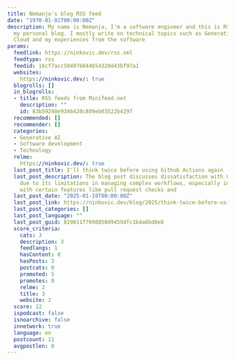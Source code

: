 ```yaml
---
title: Nemanja's blog RSS feed
date: "1970-01-01T00:00:00Z"
description: My name is Nemanja, I'm a software engineer and this is RSS feed for
  my personal blog. I mostly write on technical topics such as Generative AI, DevOps,
  Cloud and my experiences from the software
params:
  feedlink: https://ninkovic.dev/rss.xml
  feedtype: rss
  feedid: 16cf7acc504976844654320d43bf97a1
  websites:
    https://ninkovic.dev/: true
  blogrolls: []
  in_blogrolls:
  - title: RSS feeds from Minifeed.net
    description: ""
    id: 83b59248e9346428c889eb03522b4297
  recommended: []
  recommender: []
  categories:
  - Generative AI
  - Software development
  - Technology
  relme:
    https://ninkovic.dev/: true
  last_post_title: I'll think twice before using Github Actions again
  last_post_description: The blog post discusses dissatisfaction with GitHub Actions
    due to its limitations in managing complex workflows, especially in monorepo setups
    with certain features like pull request checks and
  last_post_date: "2025-01-19T00:00:00Z"
  last_post_link: https://ninkovic.dev/blog/2025/think-twice-before-using-github-actions.html
  last_post_categories: []
  last_post_language: ""
  last_post_guid: 819811f7698850d9459dfc1b4a6bd0e8
  score_criteria:
    cats: 3
    description: 3
    feedlangs: 1
    hasContent: 0
    hasPosts: 3
    postcats: 0
    promoted: 5
    promotes: 0
    relme: 2
    title: 3
    website: 2
  score: 22
  ispodcast: false
  isnoarchive: false
  innetwork: true
  language: en
  postcount: 11
  avgpostlen: 0
---
```

